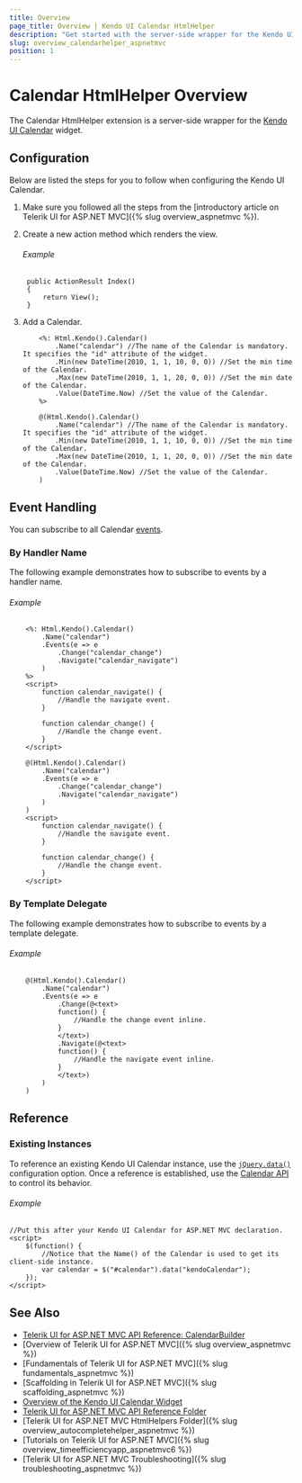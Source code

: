 ```yaml
---
title: Overview
page_title: Overview | Kendo UI Calendar HtmlHelper
description: "Get started with the server-side wrapper for the Kendo UI Calendar widget for ASP.NET MVC."
slug: overview_calendarhelper_aspnetmvc
position: 1
---
```


# Calendar HtmlHelper Overview

The Calendar HtmlHelper extension is a server-side wrapper for the [Kendo UI Calendar](https://demos.telerik.com/kendo-ui/calendar/index) widget.

## Configuration

Below are listed the steps for you to follow when configuring the Kendo UI Calendar.

1. Make sure you followed all the steps from the [introductory article on Telerik UI for ASP.NET MVC]({% slug overview_aspnetmvc %}).

1. Create a new action method which renders the view.

    ###### Example

        public ActionResult Index()
        {
            return View();
        }

1. Add a Calendar.

    ```ASPX
        <%: Html.Kendo().Calendar()
            .Name("calendar") //The name of the Calendar is mandatory. It specifies the "id" attribute of the widget.
            .Min(new DateTime(2010, 1, 1, 10, 0, 0)) //Set the min time of the Calendar.
            .Max(new DateTime(2010, 1, 1, 20, 0, 0)) //Set the min date of the Calendar.
            .Value(DateTime.Now) //Set the value of the Calendar.
        %>
    ```
    ```Razor
        @(Html.Kendo().Calendar()
            .Name("calendar") //The name of the Calendar is mandatory. It specifies the "id" attribute of the widget.
            .Min(new DateTime(2010, 1, 1, 10, 0, 0)) //Set the min time of the Calendar.
            .Max(new DateTime(2010, 1, 1, 20, 0, 0)) //Set the min date of the Calendar.
            .Value(DateTime.Now) //Set the value of the Calendar.
        )
    ```

## Event Handling

You can subscribe to all Calendar [events](http://docs.telerik.com/kendo-ui/api/javascript/ui/calendar#events).

### By Handler Name

The following example demonstrates how to subscribe to events by a handler name.

###### Example

```ASPX
    <%: Html.Kendo().Calendar()
        .Name("calendar")
        .Events(e => e
            .Change("calendar_change")
            .Navigate("calendar_navigate")
        )
    %>
    <script>
        function calendar_navigate() {
            //Handle the navigate event.
        }

        function calendar_change() {
            //Handle the change event.
        }
    </script>
```
```Razor
    @(Html.Kendo().Calendar()
        .Name("calendar")
        .Events(e => e
            .Change("calendar_change")
            .Navigate("calendar_navigate")
        )
    )
    <script>
        function calendar_navigate() {
            //Handle the navigate event.
        }

        function calendar_change() {
            //Handle the change event.
        }
    </script>
```

### By Template Delegate

The following example demonstrates how to subscribe to events by a template delegate.

###### Example

```Razor
    @(Html.Kendo().Calendar()
        .Name("calendar")
        .Events(e => e
            .Change(@<text>
            function() {
                //Handle the change event inline.
            }
            </text>)
            .Navigate(@<text>
            function() {
                //Handle the navigate event inline.
            }
            </text>)
        )
    )
```

## Reference

### Existing Instances

To reference an existing Kendo UI Calendar instance, use the [`jQuery.data()`](http://api.jquery.com/jQuery.data/) configuration option. Once a reference is established, use the [Calendar API](http://docs.telerik.com/kendo-ui/api/javascript/ui/calendar#methods) to control its behavior.

###### Example

    //Put this after your Kendo UI Calendar for ASP.NET MVC declaration.
    <script>
        $(function() {
            //Notice that the Name() of the Calendar is used to get its client-side instance.
            var calendar = $("#calendar").data("kendoCalendar");
        });
    </script>

## See Also

* [Telerik UI for ASP.NET MVC API Reference: CalendarBuilder](http://docs.telerik.com/aspnet-mvc/api/Kendo.Mvc.UI.Fluent/CalendarBuilder)
* [Overview of Telerik UI for ASP.NET MVC]({% slug overview_aspnetmvc %})
* [Fundamentals of Telerik UI for ASP.NET MVC]({% slug fundamentals_aspnetmvc %})
* [Scaffolding in Telerik UI for ASP.NET MVC]({% slug scaffolding_aspnetmvc %})
* [Overview of the Kendo UI Calendar Widget](http://docs.telerik.com/kendo-ui/controls/scheduling/calendar/overview)
* [Telerik UI for ASP.NET MVC API Reference Folder](http://docs.telerik.com/aspnet-mvc/api/Kendo.Mvc/AggregateFunction)
* [Telerik UI for ASP.NET MVC HtmlHelpers Folder]({% slug overview_autocompletehelper_aspnetmvc %})
* [Tutorials on Telerik UI for ASP.NET MVC]({% slug overview_timeefficiencyapp_aspnetmvc6 %})
* [Telerik UI for ASP.NET MVC Troubleshooting]({% slug troubleshooting_aspnetmvc %})
